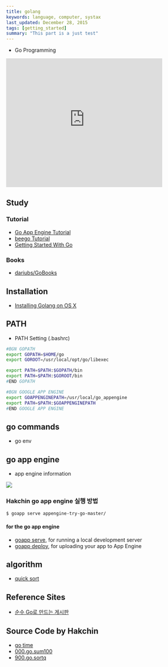 ```yaml
---
title: golang
keywords: language, computer, systax
last_updated: December 28, 2015
tags: [getting_started]
summary: "This part is a just test"
---
```


* Go Programming

<iframe width="425" height="350" src="https://www.youtube.com/embed/CF9S4QZuV30" frameborder="0" allowfullscreen></iframe>

## Study

### Tutorial
* [Go App Engine Tutorial](https://cloud.google.com/appengine/docs/go/)
* [beego Tutorial](http://gauryan.blogspot.kr/2015/10/beego-tutorial.html)
* [Getting Started With Go](http://spf13.com/presentation/first-go-app)

### Books
* [dariubs/GoBooks](https://github.com/dariubs/GoBooks)

## Installation
* [Installing Golang on OS X](http://albertogrespan.com/blog/installing-golang-on-os-x/)

## PATH
* PATH Setting  (.bashrc)

```bash
#BGN GOPATH
export GOPATH=$HOME/go
export GOROOT=/usr/local/opt/go/libexec

export PATH=$PATH:$GOPATH/bin
export PATH=$PATH:$GOROOT/bin
#END GOPATH

#BGN GOOGLE APP ENGINE
export GOAPPENGINEPATH=/usr/local/go_appengine
export PATH=$PATH:$GOAPPENGINEPATH
#END GOOGLE APP ENGINE
```

## go commands
* go env


## go app engine

* app engine information

<img src="https://docs.google.com/drawings/d/1BgiB4JUxpSfQwWlF0S9D4JQbMF9wpIQIcEqmlwgffWg/pub?w=480&amp;h=711">


### Hakchin go app engine 실행 방법

```
$ goapp serve appengine-try-go-master/
```

#### for the go app engine

* [goapp serve](https://cloud.google.com/appengine/docs/go/tools/devserver), for running a local development server
* [goapp deploy](https://cloud.google.com/appengine/docs/go/tools/uploadinganapp), for uploading your app to App Engine

## algorithm
* [quick sort](https://github.com/golang/go/commit/6f6b2f04b5c342edf70944e60c9c9a30eef5a9eb)


## Reference Sites
* [순수 Go로 만드는 게시판](http://opentutorials.org/module/1447)


## Source Code by Hakchin
* [go time](http://play.golang.org/p/0GH3B4j7bC)
* [000.go.sum100](http://play.golang.org/p/OAbBxDPWTm)
* [900.go.sortq](http://play.golang.org/p/vfO9YZVtsY)

